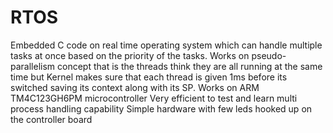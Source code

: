 # RTOS
Embedded C code on real time operating system which can handle multiple tasks at once based on the priority of the tasks.
Works on pseudo-parallelism concept that is the threads think they are all running at the same time but Kernel makes sure that each thread is given 1ms before its switched saving its context along with its SP.
Works on ARM TM4C123GH6PM microcontroller
Very efficient to test and learn multi process handling capability
Simple hardware with few leds hooked up on the controller board
